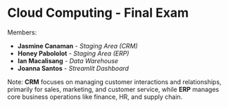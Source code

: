 # Cloud Computing - Final Exam

Members:
- **Jasmine Canaman** - *Staging Area (CRM)*
- **Honey Pabololot** - *Staging Area (ERP)*
- **Ian Macalisang** - *Data Warehouse*
- **Joanna Santos** - *Streamlit Dashboard*


Note: **CRM** focuses on managing customer interactions and relationships, primarily for sales, marketing, and customer service,
while **ERP** manages core business operations like finance, HR, and supply chain.
